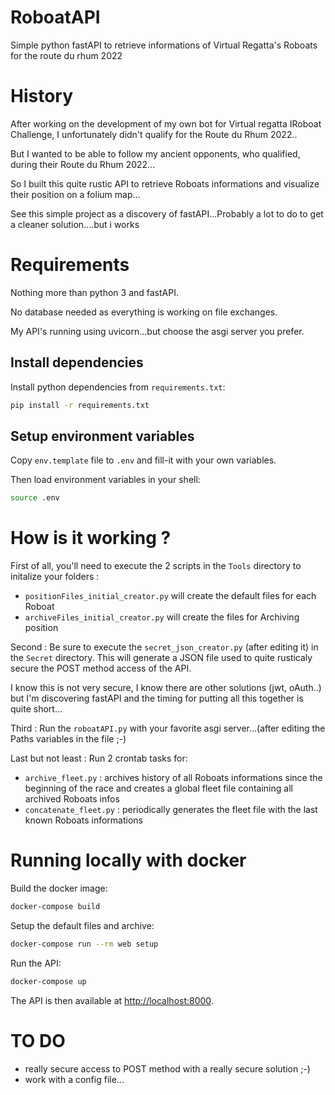 # RoboatAPI
Simple python fastAPI to retrieve informations of Virtual Regatta's Roboats for the route du rhum 2022

# History
After working on the development of my own bot for Virtual regatta IRoboat Challenge, I unfortunately didn't qualify for the Route du Rhum 2022..

But I wanted to be able to follow my ancient opponents, who qualified, during their Route du Rhum 2022...

So I built this quite rustic API to retrieve Roboats informations and visualize their position on a folium map...

See this simple project as a discovery of fastAPI...Probably a lot to do to get a cleaner solution....but i works

# Requirements

Nothing more than python 3 and fastAPI.

No database needed as everything is working on file exchanges.

My API's running using uvicorn...but choose the asgi server you prefer.

## Install dependencies

Install python dependencies from `requirements.txt`:
```bash
pip install -r requirements.txt
```

## Setup environment variables

Copy `env.template` file to `.env` and fill-it with your own variables.

Then load environment variables in your shell:
```bash
source .env
```

# How is it working ?

First of all, you'll need to execute the 2 scripts in the `Tools` directory to initalize your folders :
  * `positionFiles_initial_creator.py` will create the default files for each Roboat
  * `archiveFiles_initial_creator.py` will create the files for Archiving position

Second : Be sure to execute the `secret_json_creator.py` (after editing it) in the `Secret` directory. This will generate a JSON file used to quite rusticaly secure the POST method access of the API.

I know this is not very secure, I know there are other solutions (jwt, oAuth..) but I'm discovering fastAPI and the timing for putting all this together is quite short...

Third : Run the `roboatAPI.py` with your favorite asgi server...(after editing the Paths variables in the file ;-)

Last but not least : Run 2 crontab tasks for:
 - `archive_fleet.py` : archives history of all Roboats informations since the beginning of the race and creates a global fleet file containing all archived Roboats infos
 - `concatenate_fleet.py` : periodically generates the fleet file with the last known Roboats informations

# Running locally with docker

Build the docker image:
```bash
docker-compose build
```

Setup the default files and archive:
```bash
docker-compose run --rm web setup
```

Run the API:
```bash
docker-compose up
```

The API is then available at [http://localhost:8000](http://localhost:8000).

# TO DO

* really secure access to POST method with a really secure solution ;-)
* work with a config file...

